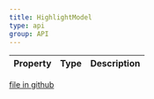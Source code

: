 ```yaml
---
title: HighlightModel
type: api
group: API
---
```



Property|Type|Description
---|---|---

[file in github](https://github.com/qgrid/ng2/core/highlight.model.d.ts)
